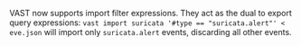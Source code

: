 VAST now supports import filter expressions. They act as the dual to export
query expressions: 
`vast import suricata '#type == "suricata.alert"' < eve.json` will import only
`suricata.alert` events, discarding all other events.
